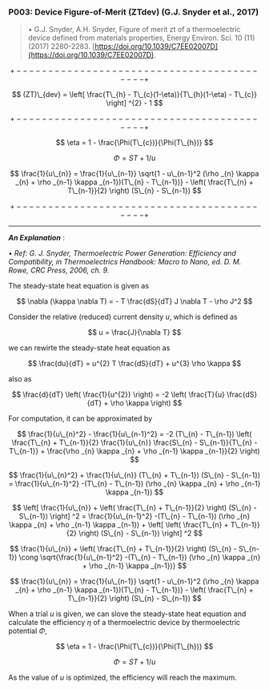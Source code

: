 ### P003: Device Figure-of-Merit (ZTdev) (G.J. Snyder et al., 2017)

> &bull; G.J. Snyder, A.H. Snyder, Figure of merit zt of a thermoelectric device defined from materials properties, Energy Environ. Sci. 10 (11) (2017) 2280-2283. [https://doi.org/10.1039/C7EE02007D](https://doi.org/10.1039/C7EE02007D).
> 

$$ $$

$$ +------------------------------------------+ $$

$$ (ZT)\_{dev} = \left[ \frac{T\_{h} - T\_{c}(1-\eta)}{T\_{h}(1-\eta) - T\_{c}} \right] ^{2} - 1 $$

$$ +------------------------------------------+ $$

$$ \eta = 1 - \frac{\Phi(T\_{c})}{\Phi(T\_{h})} $$

$$ \Phi = ST+1/u $$

$$ \frac{1}{u\_{n}} = \frac{1}{u\_{n-1}} \sqrt{1 - u\_{n-1}^2 (\rho _{n} \kappa _{n} + \rho _{n-1} \kappa _{n-1})(T\_{n} - T\_{n-1})} - \left( \frac{T\_{n} + T\_{n-1}}{2} \right) (S\_{n} - S\_{n-1}) $$

$$ +------------------------------------------+ $$

--------------------------------------------------

***An Explanation*** :

*&bull; Ref: G. J. Snyder, Thermoelectric Power Generation: Efficiency and Compatibility, in Thermoelectrics Handbook: Macro to Nano, ed. D. M. Rowe, CRC Press, 2006, ch. 9.*

The steady-state heat equation is given as 

$$ \nabla (\kappa \nabla T) = - T \frac{dS}{dT} J \nabla T - \rho J^2 $$

Consider the relative (reduced) current density *u*, which is defined as 

$$ u = \frac{J}{\nabla T} $$

we can rewirte the steady-state heat equation as 

$$ \frac{du}{dT} = u^{2} T \frac{dS}{dT} + u^{3} \rho \kappa $$

also as 

$$ \frac{d}{dT} \left( \frac{1}{u^{2}} \right) = -2 \left( \frac{T}{u} \frac{dS}{dT} + \rho \kappa \right) $$

For computation, it can be approximated by 

$$ \frac{1}{u\_{n}^2} - \frac{1}{u\_{n-1}^2} = -2 (T\_{n} - T\_{n-1}) \left( \frac{T\_{n} + T\_{n-1}}{2} \frac{1}{u\_{n}} \frac{S\_{n} - S\_{n-1}}{T\_{n} - T\_{n-1}} + \frac{\rho _{n} \kappa _{n} + \rho _{n-1} \kappa _{n-1}}{2} \right) $$

$$ \frac{1}{u\_{n}^2} + \frac{1}{u\_{n}} (T\_{n} + T\_{n-1}) (S\_{n} - S\_{n-1}) = \frac{1}{u\_{n-1}^2} -(T\_{n} - T\_{n-1}) (\rho _{n} \kappa _{n} + \rho _{n-1} \kappa _{n-1}) $$

$$ \left[ \frac{1}{u\_{n}} +  \left( \frac{T\_{n} + T\_{n-1}}{2} \right) (S\_{n} - S\_{n-1}) \right] ^2 = \frac{1}{u\_{n-1}^2} -(T\_{n} - T\_{n-1}) (\rho _{n} \kappa _{n} + \rho _{n-1} \kappa _{n-1}) + \left[ \left( \frac{T\_{n} + T\_{n-1}}{2} \right) (S\_{n} - S\_{n-1}) \right] ^2 $$

$$ \frac{1}{u\_{n}} +  \left( \frac{T\_{n} + T\_{n-1}}{2} \right) (S\_{n} - S\_{n-1}) \cong \sqrt{\frac{1}{u\_{n-1}^2} -(T\_{n} - T\_{n-1}) (\rho _{n} \kappa _{n} + \rho _{n-1} \kappa _{n-1})} $$

$$ \frac{1}{u\_{n}} = \frac{1}{u\_{n-1}} \sqrt{1 - u\_{n-1}^2 (\rho _{n} \kappa _{n} + \rho _{n-1} \kappa _{n-1})(T\_{n} - T\_{n-1})} - \left( \frac{T\_{n} + T\_{n-1}}{2} \right) (S\_{n} - S\_{n-1}) $$

When a trial *u* is given, we can slove the steady-state heat equation and calculate the efficiency $\eta$ of a thermoelectric device by thermoelectric potential $\Phi$, 

$$ \eta = 1 - \frac{\Phi(T\_{c})}{\Phi(T\_{h})} $$

$$ \Phi = ST+1/u $$

As the value of *u* is optimized, the efficiency will reach the maximum.


